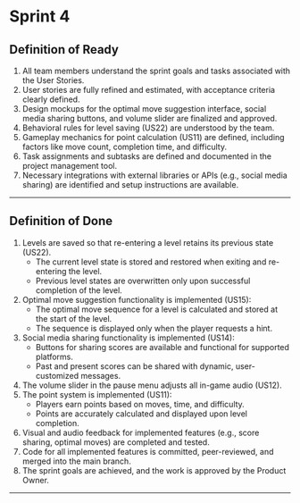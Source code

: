 # Sprint 4

## Definition of Ready
1. All team members understand the sprint goals and tasks associated with the User Stories.  
2. User stories are fully refined and estimated, with acceptance criteria clearly defined.  
3. Design mockups for the optimal move suggestion interface, social media sharing buttons, and volume slider are finalized and approved.  
4. Behavioral rules for level saving (US22) are understood by the team.  
5. Gameplay mechanics for point calculation (US11) are defined, including factors like move count, completion time, and difficulty.  
6. Task assignments and subtasks are defined and documented in the project management tool.  
7. Necessary integrations with external libraries or APIs (e.g., social media sharing) are identified and setup instructions are available.  

---

## Definition of Done
1. Levels are saved so that re-entering a level retains its previous state (US22).  
   - The current level state is stored and restored when exiting and re-entering the level.  
   - Previous level states are overwritten only upon successful completion of the level.  
2. Optimal move suggestion functionality is implemented (US15):  
   - The optimal move sequence for a level is calculated and stored at the start of the level.  
   - The sequence is displayed only when the player requests a hint.  
3. Social media sharing functionality is implemented (US14):  
   - Buttons for sharing scores are available and functional for supported platforms.  
   - Past and present scores can be shared with dynamic, user-customized messages.  
4. The volume slider in the pause menu adjusts all in-game audio (US12).  
5. The point system is implemented (US11):  
   - Players earn points based on moves, time, and difficulty.  
   - Points are accurately calculated and displayed upon level completion.  
6. Visual and audio feedback for implemented features (e.g., score sharing, optimal moves) are completed and tested.  
7. Code for all implemented features is committed, peer-reviewed, and merged into the main branch.  
8. The sprint goals are achieved, and the work is approved by the Product Owner.  

---